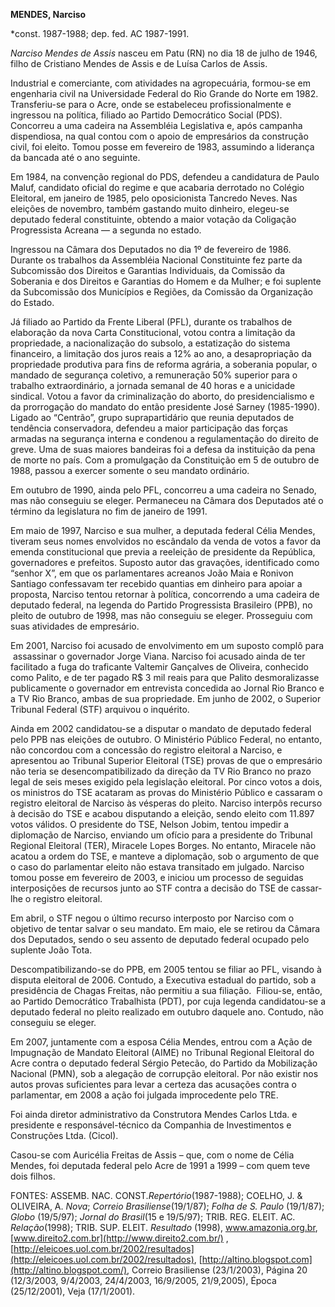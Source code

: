 **MENDES, Narciso**

\*const. 1987-1988; dep. fed. AC 1987-1991.

*Narciso Mendes de Assis* nasceu em Patu (RN) no dia 18 de julho de
1946, filho de Cristiano Mendes de Assis e de Luísa Carlos de Assis.

Industrial e comerciante, com atividades na agropecuária, formou-se em
engenharia civil na Universidade Federal do Rio Grande do Norte em 1982.
Transferiu-se para o Acre, onde se estabeleceu profissionalmente e
ingressou na política, filiado ao Partido Democrático Social (PDS).
Concorreu a uma cadeira na Assembléia Legislativa e, após campanha
dispendiosa, na qual contou com o apoio de empresários da construção
civil, foi eleito. Tomou posse em fevereiro de 1983, assumindo a
liderança da bancada até o ano seguinte.

Em 1984, na convenção regional do PDS, defendeu a candidatura de Paulo
Maluf, candidato oficial do regime e que acabaria derrotado no Colégio
Eleitoral, em janeiro de 1985, pelo oposicionista Tancredo Neves. Nas
eleições de novembro, também gastando muito dinheiro, elegeu-se deputado
federal constituinte, obtendo a maior votação da Coligação Progressista
Acreana — a segunda no estado.

Ingressou na Câmara dos Deputados no dia 1º de fevereiro de 1986.
Durante os trabalhos da Assembléia Nacional Constituinte fez parte da
Subcomissão dos Direitos e Garantias Individuais, da Comissão da
Soberania e dos Direitos e Garantias do Homem e da Mulher; e foi
suplente da Subcomissão dos Municípios e Regiões, da Comissão da
Organização do Estado.

Já filiado ao Partido da Frente Liberal (PFL), durante os trabalhos de
elaboração da nova Carta Constitucional, votou contra a limitação da
propriedade, a nacionalização do subsolo, a estatização do sistema
financeiro, a limitação dos juros reais a 12% ao ano, a desapropriação
da propriedade produtiva para fins de reforma agrária, a soberania
popular, o mandado de segurança coletivo, a remuneração 50% superior
para o trabalho extraordinário, a jornada semanal de 40 horas e a
unicidade sindical. Votou a favor da criminalização do aborto, do
presidencialismo e da prorrogação do mandato do então presidente José
Sarney (1985-1990). Ligado ao “Centrão”, grupo suprapartidário que
reunia deputados de tendência conservadora, defendeu a maior
participação das forças armadas na segurança interna e condenou a
regulamentação do direito de greve. Uma de suas maiores bandeiras foi a
defesa da instituição da pena de morte no país. Com a promulgação da
Constituição em 5 de outubro de 1988, passou a exercer somente o seu
mandato ordinário.

Em outubro de 1990, ainda pelo PFL, concorreu a uma cadeira no Senado,
mas não conseguiu se eleger. Permaneceu na Câmara dos Deputados até o
término da legislatura no fim de janeiro de 1991.

Em maio de 1997, Narciso e sua mulher, a deputada federal Célia Mendes,
tiveram seus nomes envolvidos no escândalo da venda de votos a favor da
emenda constitucional que previa a reeleição de presidente da República,
governadores e prefeitos. Suposto autor das gravações, identificado como
“senhor X”, em que os parlamentares acreanos João Maia e Ronivon
Santiago confessavam ter recebido quantias em dinheiro para apoiar a
proposta, Narciso tentou retornar à política, concorrendo a uma cadeira
de deputado federal, na legenda do Partido Progressista Brasileiro
(PPB), no pleito de outubro de 1998, mas não conseguiu se eleger.
Prosseguiu com suas atividades de empresário.

Em 2001, Narciso foi acusado de envolvimento em um suposto complô para
 assassinar o governador Jorge Viana. Narciso foi acusado ainda de ter
facilitado a fuga do traficante Valtemir Gançalves de Oliveira,
conhecido como Palito, e de ter pagado R\$ 3 mil reais para que Palito
desmoralizasse publicamente o governador em entrevista concedida ao
Jornal Rio Branco e a TV Rio Branco, ambas de sua propriedade. Em junho
de 2002, o Superior Tribunal Federal (STF) arquivou o inquérito.

Ainda em 2002 candidatou-se a disputar o mandato de deputado federal
pelo PPB nas eleições de outubro. O Ministério Público Federal, no
entanto, não concordou com a concessão do registro eleitoral a Narciso,
e apresentou ao Tribunal Superior Eleitoral (TSE) provas de que o
empresário não teria se desencompatibilizado da direção da TV Rio Branco
no prazo legal de seis meses exigido pela legislação eleitoral. Por
cinco votos a dois, os ministros do TSE acataram as provas do Ministério
Público e cassaram o registro eleitoral de Narciso às vésperas do
pleito. Narciso interpôs recurso à decisão do TSE e acabou disputando a
eleição, sendo eleito com 11.897 votos válidos. O presidente do TSE,
Nelson Jobim, tentou impedir a diplomação de Narciso, enviando um ofício
para a presidente do Tribunal Regional Eleitoral (TER), Miracele Lopes
Borges. No entanto, Miracele não acatou a ordem do TSE, e manteve a
diplomação, sob o argumento de que o caso do parlamentar eleito não
estava transitado em julgado. Narciso tomou posse em fevereiro de 2003,
e iniciou um processo de seguidas interposições de recursos junto ao STF
contra a decisão do TSE de cassar-lhe o registro eleitoral.

Em abril, o STF negou o último recurso interposto por Narciso com o
objetivo de tentar salvar o seu mandato. Em maio, ele se retirou da
Câmara dos Deputados, sendo o seu assento de deputado federal ocupado
pelo suplente João Tota.

Descompatibilizando-se do PPB, em 2005 tentou se filiar ao PFL, visando
à disputa eleitoral de 2006. Contudo, a Executiva estadual do partido,
sob a presidência de Chagas Freitas, não permitiu a sua filiação. 
Filiou-se, então, ao Partido Democrático Trabalhista (PDT), por cuja
legenda candidatou-se a deputado federal no pleito realizado em outubro
daquele ano. Contudo, não conseguiu se eleger.

Em 2007, juntamente com a esposa Célia Mendes, entrou com a Ação de
Impugnação de Mandato Eleitoral (AIME) no Tribunal Regional Eleitoral do
Acre contra o deputado federal Sérgio Petecão, do Partido da Mobilização
Nacional (PMN), sob a alegação de corrupção eleitoral. Por não existir
nos autos provas suficientes para levar a certeza das acusações contra o
parlamentar, em 2008 a ação foi julgada improcedente pelo TRE.

Foi ainda diretor administrativo da Construtora Mendes Carlos Ltda. e
presidente e responsável-técnico da Companhia de Investimentos e
Construções Ltda. (Cicol).

Casou-se com Auricélia Freitas de Assis – que, com o nome de Célia
Mendes, foi deputada federal pelo Acre de 1991 a 1999 – com quem teve
dois filhos.

FONTES: ASSEMB. NAC. CONST.*Repertório*(1987-1988); COELHO, J. &
OLIVEIRA, A. *Nova*; *Correio Brasiliense*(19/1/87); *Folha de S. Paulo*
(19/1/87); *Globo* (19/5/97); *Jornal do Brasil*(15 e 19/5/97); TRIB.
REG. ELEIT. AC. *Relação*(1998); TRIB. SUP. ELEIT. *Resultado* (1998),
www.amazonia.org.br, [www.direito2.com.br](http://www.direito2.com.br/)
,
[http://eleicoes.uol.com.br/2002/resultados](http://eleicoes.uol.com.br/2002/resultados),
[http://altino.blogspot.com](http://altino.blogspot.com/), Correio
Brasiliense (23/1/2003), Página 20 (12/3/2003, 9/4/2003, 24/4/2003,
16/9/2005, 21/9,2005), Época (25/12/2001), Veja (17/1/2001).

 

 
